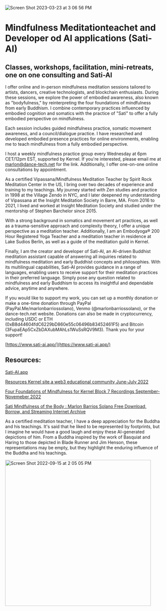 ![Screen Shot 2023-03-23 at 3 06 56 PM](https://user-images.githubusercontent.com/90220317/227377588-eeaa8bcb-c3b0-4ad9-8a18-f7be20c406e7.png)

# Mindfulness Meditationteachet and Developer od AI applications (Sati-AI)
## Classes, workshops, facilitation, mini-retreats, one on one consulting and Sati-AI

I offer online and in-person mindfulness meditation sessions tailored to artists, dancers, creative technologists, and blockchain enthusiasts. During these sessions, we explore the power of embodied awareness, also known as "bodyfulness," by reinterpreting the four foundations of mindfulness from early Buddhism. I combine contemporary practices influenced by embodied cognition and somatics with the practice of "Sati" to offer a fully embodied perspective on mindfulness.

Each session includes guided mindfulness practice, somatic movement awareness, and a council/dialogue practice. I have researched and developed embodied presence practices for online environments, enabling me to teach mindfulness from a fully embodied perspective.

I host a weekly mindfulness practice group every Wednesday at 6pm CET/12pm EST, supported by Kernel. If you're interested, please email me at marlon@dance-tech.net for the link. Additionally, I offer one-on-one online consultations by appointment.

As a certified Vipassana/Mindfulness Meditation Teacher by Spirit Rock Meditation Center in the US, I bring over two decades of experience and training to my teachings. My journey started with Zen studies and practice in 1998 at the Village Zendo in NYC, and I later deepened my understanding of Vipassana at the Insight Meditation Society in Barre, MA. From 2016 to 2021, I lived and worked at Insight Meditation Society and studied under the mentorship of Stephen Barchelor since 2015.

With a strong background in somatics and movement art practices, as well as a trauma-sensitive approach and complexity theory, I offer a unique perspective as a meditation teacher. Additionally, I am an Embodyoga® 200 Hour Registered Yoga Teacher and a meditation teacher in residence at Lake Sudios Berlin, as well as a guide of the meditation guild in Kernel.

Finally, I am the creator and developer of Sati-AI, an AI-driven Buddhist meditation assistant capable of answering all inquiries related to mindfulness meditation and early Buddhist concepts and philosophies. With its multilingual capabilities, Sati-AI provides guidance in a range of languages, enabling users to receive support for their meditation practices in their preferred language. Simply pose any question related to mindfulness and early Buddhism to access its insightful and dependable advice, anytime and anywhere.

If you would like to support my work, you can set up a monthly donation or make a one-time donation through PayPal (PayPal.Me/marlonbarriossolano), Venmo (@marlonbarriossolano), or the dance-tech.net website. Donations can also be made in cryptocurrency, including USDC or ETH (0xB8d44604fdC6229bD860e55c06496b83452461F5) and Bitcoin (3FupaEAp5CxZbDAXubMAhLs1WuSsRQV9M3). Thank you for your support!

[https://www.sati-ai.app/](https://www.sati-ai.app/)


## Resources:


[Sati-AI.app](https://www.sati-ai.app/)

[Resources Kernel site,a web3 educational community June-July 2022](https://www.kernel.community/en/build/sati/)

[Four Foundations of Mindfulness for Kernel Block 7 Recordings September-Novemeber 2022](https://archive.org/details/meditation_202211)

[Sati Mindfulness of the Body : Marlon Barrios Solano Free Download, Borrow, and Streaming  Internet Archive](https://archive.org/details/sati_07_27_22)

As a certified meditation teacher, I have a deep appreciation for the Buddha and his teachings. It's said that he liked to be represented by footprints, but I imagine he would have a good laugh and enjoy these AI-generated depictions of him. From a Buddha inspired by the work of Basquiat and Haring to those depicted in Blade Runner and Jim Henson, these representations may be empty, but they highlight the enduring influence of the Buddha and his teachings.

<img width="470" alt="Screen Shot 2022-09-15 at 2 05 05 PM" src="https://user-images.githubusercontent.com/90220317/190399284-b042f336-f62f-4426-9130-27286703ea9a.png">


